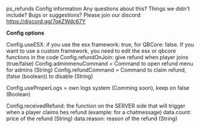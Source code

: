 ps_refunds Config information Any questions about this? Things we didn't include? Bugs or suggestions? Please join our discord: https://discord.gg/7qkZWdc67Y

**Config options**

Config.useESX: if you use the esx framework: true, for QBCore: false. If you want to use a custom framework, you need to edit the esx or qbcore functions in the code
Config.refundOnJoin: give refund when player joins (true/false)
Config.adminmenuCommand = Command to open refund menu for admins (String)
Config.refundCommand = Command to claim refund, (false (boolean)) to disable (String)

Config.useProperLogs = own logs system (Comming soon), keep on false (Boolean)


Config.receivedRefund: the function on the SERVER side that will trigger when a player claims hes refund (example: for a chatmessage)
data.count: price of the refund (String)
data.reason: reason of the refund (String)
